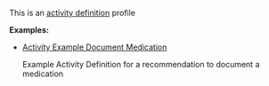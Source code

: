 This is an [activity definition](profiles.html#activity-profiles) profile

**Examples:**

*  [Activity Example Document Medication](ActivityDefinition-activity-example-documentmedication.html)

    Example Activity Definition for a recommendation to document a medication